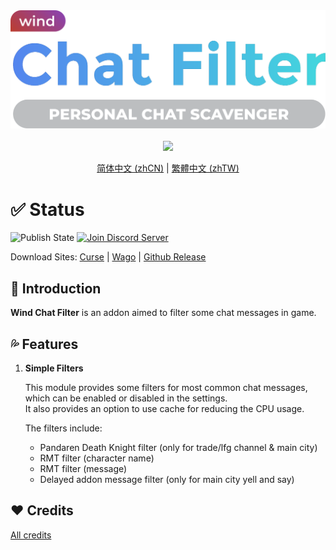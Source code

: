 <div align="center">
<img width="512" src="Title.svg"/><br><br>
<img src="https://img.shields.io/badge/Version-1.0.3-green.svg?longCache=true&style=for-the-badge"/>

[简体中文 (zhCN)](README_zhCN.md) | [繁體中文 (zhTW)](README_zhTW.md)
</div>

# ✅ Status

![Publish State](https://img.shields.io/github/actions/workflow/status/fang2hou/WindChatFilter/publish_stable.yml?branch=1.0.3) [![Join Discord Server](https://img.shields.io/badge/Wind%20Plugins-Join-grey.svg?longCache=true&color=7289DA&logo=discord)](https://discord.gg/WHDER5SATV)

Download Sites: [Curse](https://www.curseforge.com/wow/addons/wind-chat-filter-wcf) | [Wago](https://addons.wago.io/addons/windchatfilter) | [Github Release](https://github.com/fang2hou/WindChatFilter/releases)

## 🌟 Introduction

**Wind Chat Filter** is an addon aimed to filter some chat messages in game.

## 💦 Features

1. **Simple Filters**

    This module provides some filters for most common chat messages, which can be enabled or disabled in the settings.  
    It also provides an option to use cache for reducing the CPU usage.

    The filters include:
    - Pandaren Death Knight filter (only for trade/lfg channel & main city)
    - RMT filter (character name)
    - RMT filter (message)
    - Delayed addon message filter (only for main city yell and say)


## ❤️ Credits

[All credits](CREDITS.md)
